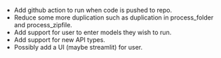 - Add github action to run when code is pushed to repo.
- Reduce some more duplication such as duplication in process_folder and process_zipfile.
- Add support for user to enter models they wish to run.
- Add support for new API types.
- Possibly add a UI (maybe streamlit) for user.